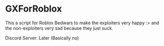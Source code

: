# GXForRoblox

This a script for Roblox Bedwars to make the exploiters very happy :> and the non-exploiters very sad because they just suck.

Discord Server: Later (Basically no)
